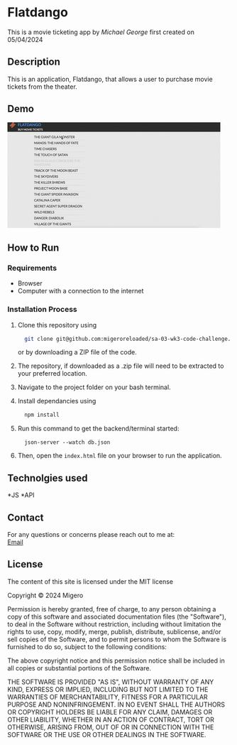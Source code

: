 # Flatdango

This is a movie ticketing app by *Michael George* first created on 05/04/2024

## Description

This is an application, Flatdango, that allows a user to purchase movie tickets from the
theater.

## Demo

![Flatdango App Demo](./assets/flatdangoDemo.gif)

## How to Run

### Requirements

* Browser
* Computer with a connection to the internet

### Installation Process

1. Clone this repository using

    ```bash
      git clone git@github.com:migeroreloaded/sa-03-wk3-code-challenge.git
    ```

    or by downloading a ZIP file of the code.
  
2. The repository, if downloaded as a .zip file will need to be extracted to your preferred location.

3. Navigate to the project folder on your bash terminal.

4. Install dependancies using

    ```bash
      npm install
    ```

5. Run this command to get the backend/terminal started:

    ```console
      json-server --watch db.json
    ```

6. Then, open the `index.html` file on your browser to run the application.

## Technolgies used

*JS
*API

## Contact

For any questions or concerns please reach out to me at:  
[Email](mailto:mikeroche138@gmail.com)

## License

The content of this site is licensed under the MIT license

Copyright &copy; 2024 Migero

Permission is hereby granted, free of charge, to any person obtaining a copy of this software and associated documentation files (the "Software"), to deal in the Software without restriction, including without limitation the rights to use, copy, modify, merge, publish, distribute, sublicense, and/or sell copies of the Software, and to permit persons to whom the Software is furnished to do so, subject to the following conditions:

The above copyright notice and this permission notice shall be included in all copies or substantial portions of the Software.

THE SOFTWARE IS PROVIDED "AS IS", WITHOUT WARRANTY OF ANY KIND, EXPRESS OR IMPLIED, INCLUDING BUT NOT LIMITED TO THE WARRANTIES OF MERCHANTABILITY, FITNESS FOR A PARTICULAR PURPOSE AND NONINFRINGEMENT. IN NO EVENT SHALL THE AUTHORS OR COPYRIGHT HOLDERS BE LIABLE FOR ANY CLAIM, DAMAGES OR OTHER LIABILITY, WHETHER IN AN ACTION OF CONTRACT, TORT OR OTHERWISE, ARISING FROM, OUT OF OR IN CONNECTION WITH THE SOFTWARE OR THE USE OR OTHER DEALINGS IN THE SOFTWARE.
